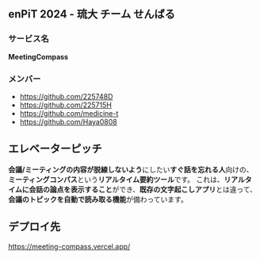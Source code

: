## enPiT 2024 - 琉大 チーム せんばる

### サービス名
**MeetingCompass**

### メンバー
- https://github.com/225748D
- https://github.com/225715H
- https://github.com/medicine-t
- https://github.com/Haya0808

## エレベーターピッチ
**会議/ミーティングの内容が脱線しないよう**にしたい**すぐ話を忘れる人**向けの、**ミーティングコンパス**という**リアルタイム要約ツール**です。
これは、**リアルタイムに会話の論点を表示すること**ができ、**既存の文字起こしアプリ**とは違って、**会議のトピックを自動で読み取る機能**が備わっています。

## デプロイ先
https://meeting-compass.vercel.app/
